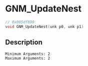 # GNM_UpdateNest
```c
// 0x005df890
void GNM_UpdateNest(unk p0, unk p1)
```
## Description
```
Minimum Arguments: 2
Maximum Arguments: 2
```

